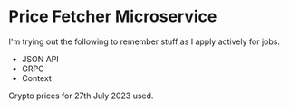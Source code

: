 # Price Fetcher Microservice

I'm trying out the following to remember stuff as I apply actively for jobs.
- JSON API
- GRPC
- Context

Crypto prices for 27th July 2023 used.